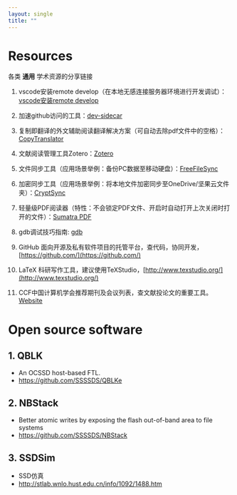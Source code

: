 ```yaml
---
layout: single
title: "" 
---
```

# Resources
各类 **通用** 学术资源的分享链接

1. vscode安装remote develop（在本地无感连接服务器环境进行开发调试）：
[vscode安装remote develop](https://app.yinxiang.com/fx/13484f06-1465-4596-8c03-33b05b107aa6)

2. 加速github访问的工具：[dev-sidecar](https://gitee.com/docmirror/dev-sidecar/releases)

3. 复制即翻译的外文辅助阅读翻译解决方案（可自动去除pdf文件中的空格）：[CopyTranslator](https://copytranslator.github.io/)

4. 文献阅读管理工具Zotero：[Zotero](https://www.zotero.org/)

5. 文件同步工具（应用场景举例：备份PC数据至移动硬盘）：[FreeFileSync](https://freefilesync.org/)

6. 加密同步工具（应用场景举例：将本地文件加密同步至OneDrive/坚果云文件夹）：[CryptSync](https://tools.stefankueng.com/CryptSync.html)

7. 轻量级PDF阅读器（特性：不会锁定PDF文件、开启时自动打开上次关闭时打开的文件）：[Sumatra PDF](https://www.sumatrapdfreader.org/free-pdf-reader)

8. gdb调试技巧指南: [gdb](https://wizardforcel.gitbooks.io/100-gdb-tips/content/set-scheduler-locking-on.html)

9. GitHub 面向开源及私有软件项目的托管平台，查代码，协同开发，[https://github.com/](https://github.com/)

10. LaTeX 科研写作工具，建议使用TeXStudio，[http://www.texstudio.org/](http://www.texstudio.org/)

11. CCF中国计算机学会推荐期刊及会议列表，查文献投论文的重要工具。[Website](https://www.ccf.org.cn/Academic_Evaluation/By_category/)

# Open source software
## 1. QBLK
- An OCSSD host-based FTL.
- https://github.com/SSSSDS/QBLKe

## 2. NBStack
- Better atomic writes by exposing the flash out-of-band area to file systems
- https://github.com/SSSSDS/NBStack

## 3. SSDSim
- SSD仿真
- http://stlab.wnlo.hust.edu.cn/info/1092/1488.htm